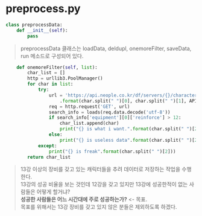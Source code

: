 # preprocess.py
```python
class preprocessData:
    def __init__(self):
        pass
```  
>   
> preprocessData 클래스는 loadData, deldupl, onemoreFilter, saveData, run 메소드로 구성되어 있다.  
>   
```python
    def onemoreFilter(self, list):
        char_list = []
        http = urllib3.PoolManager()
        for char in list:
            try:
                url = 'https://api.neople.co.kr/df/servers/{}/characters/{}/equip/equipment?apikey={}'\
                    .format(char.split(" ")[0], char.split(" ")[1], APIKEY)
                req = http.request('GET', url)
                search_info = loads(req.data.decode('utf-8'))
                if search_info['equipment'][0]['reinforce'] > 12:
                    char_list.append(char)
                    print("{} is what i want.".format(char.split(" ")[2]))
                else:
                    print("{} is useless data".format(char.split(" ")[2]))   
            except:
                print("{} is freak".format(char.split(" ")[2]))
        return char_list
```  
>   
> 13강 이상의 장비를 갖고 있는 캐릭터들을 추려 데이터로 저장하는 작업을 수행한다.  
> 13강의 성공 비율을 보는 것인데 12강을 갖고 있지만 13강에 성공한적이 없는 사람들은 어떻게 할거냐?  
> **성공한 사람들은 어느 시간대에 주로 성공하는가?** <- 목표.  
> 목표를 위해서는 13강 장비를 갖고 있지 않은 분들은 제외하도록 하겠다.  
